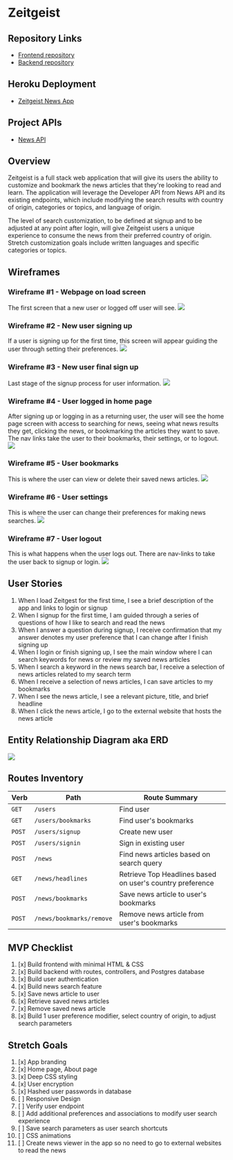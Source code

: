 # Zeitgeist

## Repository Links
* <a href="https://github.com/graymok/frontend-sei-solo-project-2">Frontend repository</a>
* <a href="https://github.com/graymok/backend-sei-solo-project-2">Backend repository</a>


## Heroku Deployment
* <a href="https://zeitgeist-news-app.herokuapp.com/">Zeitgeist News App</a>


## Project APIs
* <a href="https://newsapi.org/">News API</a>


## Overview
Zeitgeist is a full stack web application that will give its users the ability to customize and bookmark the news articles that they're looking to read and learn. The application will leverage the Developer API from News API and its existing endpoints, which include modifying the search results with country of origin, categories or topics, and language of origin.

The level of search customization, to be defined at signup and to be adjusted at any point after login, will give Zeitgeist users a unique experience to consume the news from their preferred country of origin. Stretch customization goals include written languages and specific categories or topics.


## Wireframes

### Wireframe #1 - Webpage on load screen
The first screen that a new user or logged off user will see.
<img src="https://github.com/graymok/frontend-sei-solo-project-2/blob/main/assets/wireframe-1.png?raw=true">

### Wireframe #2 - New user signing up
If a user is signing up for the first time, this screen will appear guiding the user through setting their preferences.
<img src="https://github.com/graymok/frontend-sei-solo-project-2/blob/main/assets/wireframe-2.png?raw=true">

### Wireframe #3 - New user final sign up
Last stage of the signup process for user information.
<img src="https://github.com/graymok/frontend-sei-solo-project-2/blob/main/assets/wireframe-3.png?raw=true">

### Wireframe #4 - User logged in home page
After signing up or logging in as a returning user, the user will see the home page screen with access to searching for news, seeing what news results they get, clicking the news, or bookmarking the articles they want to save. The nav links take the user to their bookmarks, their settings, or to logout.
<img src="https://github.com/graymok/frontend-sei-solo-project-2/blob/main/assets/wireframe-4.png?raw=true">

### Wireframe #5 - User bookmarks
This is where the user can view or delete their saved news articles.
<img src="https://github.com/graymok/frontend-sei-solo-project-2/blob/main/assets/wireframe-5.png?raw=true">

### Wireframe #6 - User settings
This is where the user can change their preferences for making news searches.
<img src="https://github.com/graymok/frontend-sei-solo-project-2/blob/main/assets/wireframe-6.png?raw=true">

### Wireframe #7 - User logout
This is what happens when the user logs out. There are nav-links to take the user back to signup or login.
<img src="https://github.com/graymok/frontend-sei-solo-project-2/blob/main/assets/wireframe-7.png?raw=true">

## User Stories
1. When I load Zeitgest for the first time, I see a brief description of the app and links to login or signup
2. When I signup for the first time, I am guided through a series of questions of how I like to search and read the news
3. When I answer a question during signup, I receive confirmation that my answer denotes my user preference that I can change after I finish signing up
4. When I login or finish signing up, I see the main window where I can search keywords for news or review my saved news articles
5. When I search a keyword in the news search bar, I receive a selection of news articles related to my search term
6. When I receive a selection of news articles, I can save articles to my bookmarks
7. When I see the news article, I see a relevant picture, title, and brief headline
8. When I click the news article, I go to the external website that hosts the news article


## Entity Relationship Diagram aka ERD
<img src="https://github.com/graymok/frontend-sei-solo-project-2/blob/main/assets/zeitgeist-erd-v3.png?raw=true">

## Routes Inventory

| Verb | Path | Route Summary |
| --- | --- | --- |
| `GET` | `/users` | Find user |
| `GET` | `/users/bookmarks` | Find user's bookmarks |
| `POST` | `/users/signup` | Create new user |
| `POST` | `/users/signin` | Sign in existing user |
| `POST` | `/news` | Find news articles based on search query |
| `GET` | `/news/headlines` | Retrieve Top Headlines based on user's country preference |
| `POST` | `/news/bookmarks` | Save news article to user's bookmarks |
| `POST` | `/news/bookmarks/remove` | Remove news article from user's bookmarks |


## MVP Checklist
1. [x] Build frontend with minimal HTML & CSS
2. [x] Build backend with routes, controllers, and Postgres database
3. [x] Build user authentication
4. [x] Build news search feature
5. [x] Save news article to user
6. [x] Retrieve saved news articles
7. [x] Remove saved news article
8. [x] Build 1 user preference modifier, select country of origin, to adjust search parameters


## Stretch Goals
1. [x] App branding
2. [x] Home page, About page
3. [x] Deep CSS styling
4. [x] User encryption
5. [x] Hashed user passwords in database
6. [ ] Responsive Design
7. [ ] Verify user endpoint
8. [ ] Add additional preferences and associations to modify user search experience
9. [ ] Save search parameters as user search shortcuts
10. [ ] CSS animations
11. [ ] Create news viewer in the app so no need to go to external websites to read the news
